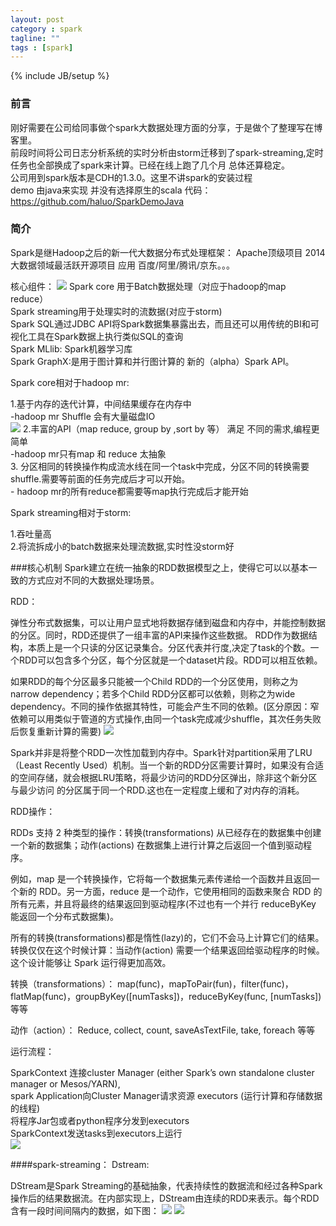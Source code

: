 ```yaml
---
layout: post
category : spark
tagline: ""
tags : [spark]
---
```

{% include JB/setup %}

### 前言
刚好需要在公司给同事做个spark大数据处理方面的分享，于是做个了整理写在博客里。<br/>
前段时间将公司日志分析系统的实时分析由storm迁移到了spark-streaming,定时任务也全部换成了spark来计算。已经在线上跑了几个月
总体还算稳定。<br/>
公司用到spark版本是CDH的1.3.0。这里不讲spark的安装过程<br/>
demo 由java来实现 并没有选择原生的scala 代码：https://github.com/haluo/SparkDemoJava<br/>

### 简介

Spark是继Hadoop之后的新一代大数据分布式处理框架：
Apache顶级项目
2014大数据领域最活跃开源项目
应用  百度/阿里/腾讯/京东。。。

核心组件：
<img src="http://7xkx1t.com1.z0.glb.clouddn.com/blogspark1.png">
Spark core 用于Batch数据处理（对应于hadoop的map reduce）<br/>
Spark streaming用于处理实时的流数据(对应于storm)<br/>
Spark SQL通过JDBC API将Spark数据集暴露出去，而且还可以用传统的BI和可视化工具在Spark数据上执行类似SQL的查询<br/>
Spark MLlib: Spark机器学习库<br/>
Spark GraphX:是用于图计算和并行图计算的 新的（alpha）Spark API。<br/>

Spark core相对于hadoop mr:

1.基于内存的迭代计算，中间结果缓存在内存中<br/>
	-hadoop mr Shuffle 会有大量磁盘IO<br/>
	<img src="http://7xkx1t.com1.z0.glb.clouddn.com/blogspark2.png">
2.丰富的API（map reduce, group by ,sort by 等） 满足   不同的需求,编程更简单<br/>
	-hadoop mr只有map 和 reduce 太抽象<br/>
3. 分区相同的转换操作构成流水线在同一个task中完成，分区不同的转换需要shuffle.需要等前面的任务完成后才可以开始。<br/>
	- hadoop mr的所有reduce都需要等map执行完成后才能开始<br/>

Spark streaming相对于storm:

1.吞吐量高<br/>
2.将流拆成小的batch数据来处理流数据,实时性没storm好<br/>

###核心机制
Spark建立在统一抽象的RDD数据模型之上，使得它可以以基本一致的方式应对不同的大数据处理场景。

RDD：

弹性分布式数据集，可以让用户显式地将数据存储到磁盘和内存中，并能控制数据的分区。同时，RDD还提供了一组丰富的API来操作这些数据。
RDD作为数据结构，本质上是一个只读的分区记录集合。分区代表并行度,决定了task的个数。一个RDD可以包含多个分区，每个分区就是一个dataset片段。RDD可以相互依赖。

如果RDD的每个分区最多只能被一个Child RDD的一个分区使用，则称之为narrow dependency；若多个Child RDD分区都可以依赖，则称之为wide dependency。不同的操作依据其特性，可能会产生不同的依赖。(区分原因：窄依赖可以用类似于管道的方式操作,由同一个task完成减少shuffle，其次任务失败后恢复重新计算的需要)
<img src="http://7xkx1t.com1.z0.glb.clouddn.com/blogspark3.png">

Spark并非是将整个RDD一次性加载到内存中。Spark针对partition采用了LRU（Least Recently Used）机制。当一个新的RDD分区需要计算时，如果没有合适的空间存储，就会根据LRU策略，将最少访问的RDD分区弹出，除非这个新分区与最少访问 的分区属于同一个RDD.这也在一定程度上缓和了对内存的消耗。

RDD操作：

RDDs 支持 2 种类型的操作：转换(transformations) 从已经存在的数据集中创建一个新的数据集；动作(actions) 在数据集上进行计算之后返回一个值到驱动程序。

例如，map 是一个转换操作，它将每一个数据集元素传递给一个函数并且返回一个新的 RDD。另一方面，reduce 是一个动作，它使用相同的函数来聚合 RDD 的所有元素，并且将最终的结果返回到驱动程序(不过也有一个并行 reduceByKey 能返回一个分布式数据集)。

所有的转换(transformations)都是惰性(lazy)的，它们不会马上计算它们的结果。转换仅仅在这个时候计算：当动作(action) 需要一个结果返回给驱动程序的时候。这个设计能够让 Spark 运行得更加高效。


转换（transformations）：
map(func)，mapToPair(fun)，filter(func)，flatMap(func)，groupByKey([numTasks])，reduceByKey(func, [numTasks])等等

动作（action）：
Reduce, collect, count, saveAsTextFile, take, foreach 等等


运行流程：

SparkContext 连接cluster Manager (either Spark’s own standalone cluster manager or Mesos/YARN),<br/>
spark Application向Cluster Manager请求资源 executors (运行计算和存储数据的线程)<br/>
将程序Jar包或者python程序分发到executors<br/>
SparkContext发送tasks到executors上运行<br/>
<img src="http://7xkx1t.com1.z0.glb.clouddn.com/blogspark4.png">


####spark-streaming：
Dstream:

DStream是Spark Streaming的基础抽象，代表持续性的数据流和经过各种Spark操作后的结果数据流。在内部实现上，DStream由连续的RDD来表示。每个RDD含有一段时间间隔内的数据，如下图：
<img src="http://7xkx1t.com1.z0.glb.clouddn.com/blogspark5.png">
<img src="http://7xkx1t.com1.z0.glb.clouddn.com/blogspark6.png">









